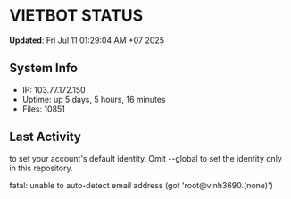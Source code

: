 # VIETBOT STATUS
**Updated**: Fri Jul 11 01:29:04 AM +07 2025

## System Info
- IP: 103.77.172.150
- Uptime: up 5 days, 5 hours, 16 minutes
- Files: 10851

## Last Activity

to set your account's default identity.
Omit --global to set the identity only in this repository.

fatal: unable to auto-detect email address (got 'root@vinh3690.(none)')
